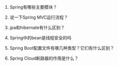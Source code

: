 1. Spring有哪些主要模块？

2. 说一下Spring MVC运行流程？

3. jpa和hibernate有什么区别？

4. Spring中的bean是线程安全的吗

5. Spring Boot配置文件有哪几种类型？它们有什么区别？

6. Spring Cloud断路器的作用是什么？

